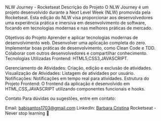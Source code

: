 NLW Journey - Rocketseat
Descrição do Projeto
O NLW Journey é um projeto desenvolvido durante a Next Level Week (NLW) promovida pela Rocketseat. Esta edição do NLW visa proporcionar aos desenvolvedores uma experiência prática e imersiva em desenvolvimento de software, focando em tecnologias modernas e nas melhores práticas de mercado.

Objetivos do Projeto
Aprender e aplicar tecnologias modernas de desenvolvimento web.
Desenvolver uma aplicação completa do zero.
Implementar boas práticas de desenvolvimento, como Clean Code e TDD.
Colaborar com outros desenvolvedores e compartilhar conhecimento.
Tecnologias Utilizadas
Frontend: HTML5,CSS3,JAVASCRIPT.

Gerenciamento de Atividades: Criação, edição e exclusão de atividades.
Visualização de Atividades: Listagem de atividades por usuário.
Notificações: Notificações em tempo real para atividades.
Estrutura do Projeto
Frontend: O frontend da aplicação é desenvolvido em HTML,CSS,JAVASCRIPT utilizando componentes funcionais e hooks.

Contato
Para dúvidas ou sugestões, entre em contato:

Email: babisantos1703@gmail.com
LinkedIn: [Barbara Cristina](https://www.linkedin.com/in/b%C3%A1rbara-cristina-silva-santos-862893209/)
Rocketseat - Never stop learning 🚀
